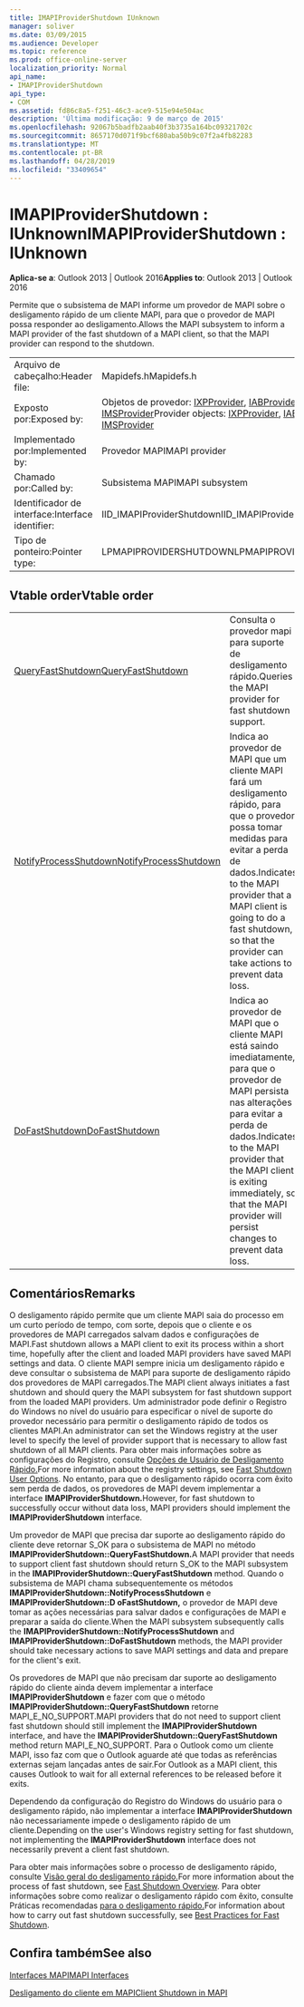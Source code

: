 ```yaml
---
title: IMAPIProviderShutdown IUnknown
manager: soliver
ms.date: 03/09/2015
ms.audience: Developer
ms.topic: reference
ms.prod: office-online-server
localization_priority: Normal
api_name:
- IMAPIProviderShutdown
api_type:
- COM
ms.assetid: fd86c8a5-f251-46c3-ace9-515e94e504ac
description: 'Última modificação: 9 de março de 2015'
ms.openlocfilehash: 92067b5badfb2aab40f3b3735a164bc09321702c
ms.sourcegitcommit: 8657170d071f9bcf680aba50b9c07f2a4fb82283
ms.translationtype: MT
ms.contentlocale: pt-BR
ms.lasthandoff: 04/28/2019
ms.locfileid: "33409654"
---
```

# <a name="imapiprovidershutdown--iunknown"></a><span data-ttu-id="325f4-103">IMAPIProviderShutdown : IUnknown</span><span class="sxs-lookup"><span data-stu-id="325f4-103">IMAPIProviderShutdown : IUnknown</span></span>

  
  
<span data-ttu-id="325f4-104">**Aplica-se a**: Outlook 2013 | Outlook 2016</span><span class="sxs-lookup"><span data-stu-id="325f4-104">**Applies to**: Outlook 2013 | Outlook 2016</span></span> 
  
<span data-ttu-id="325f4-105">Permite que o subsistema de MAPI informe um provedor de MAPI sobre o desligamento rápido de um cliente MAPI, para que o provedor de MAPI possa responder ao desligamento.</span><span class="sxs-lookup"><span data-stu-id="325f4-105">Allows the MAPI subsystem to inform a MAPI provider of the fast shutdown of a MAPI client, so that the MAPI provider can respond to the shutdown.</span></span>
  
|||
|:-----|:-----|
|<span data-ttu-id="325f4-106">Arquivo de cabeçalho:</span><span class="sxs-lookup"><span data-stu-id="325f4-106">Header file:</span></span>  <br/> |<span data-ttu-id="325f4-107">Mapidefs.h</span><span class="sxs-lookup"><span data-stu-id="325f4-107">Mapidefs.h</span></span>  <br/> |
|<span data-ttu-id="325f4-108">Exposto por:</span><span class="sxs-lookup"><span data-stu-id="325f4-108">Exposed by:</span></span>  <br/> |<span data-ttu-id="325f4-109">Objetos de provedor: [IXPProvider](ixpprovideriunknown.md), [IABProvider](iabprovideriunknown.md)ou [IMSProvider](imsprovideriunknown.md)</span><span class="sxs-lookup"><span data-stu-id="325f4-109">Provider objects: [IXPProvider](ixpprovideriunknown.md), [IABProvider](iabprovideriunknown.md), or [IMSProvider](imsprovideriunknown.md)</span></span> <br/> |
|<span data-ttu-id="325f4-110">Implementado por:</span><span class="sxs-lookup"><span data-stu-id="325f4-110">Implemented by:</span></span>  <br/> |<span data-ttu-id="325f4-111">Provedor MAPI</span><span class="sxs-lookup"><span data-stu-id="325f4-111">MAPI provider</span></span>  <br/> |
|<span data-ttu-id="325f4-112">Chamado por:</span><span class="sxs-lookup"><span data-stu-id="325f4-112">Called by:</span></span>  <br/> |<span data-ttu-id="325f4-113">Subsistema MAPI</span><span class="sxs-lookup"><span data-stu-id="325f4-113">MAPI subsystem</span></span>  <br/> |
|<span data-ttu-id="325f4-114">Identificador de interface:</span><span class="sxs-lookup"><span data-stu-id="325f4-114">Interface identifier:</span></span>  <br/> |<span data-ttu-id="325f4-115">IID_IMAPIProviderShutdown</span><span class="sxs-lookup"><span data-stu-id="325f4-115">IID_IMAPIProviderShutdown</span></span>  <br/> |
|<span data-ttu-id="325f4-116">Tipo de ponteiro:</span><span class="sxs-lookup"><span data-stu-id="325f4-116">Pointer type:</span></span>  <br/> |<span data-ttu-id="325f4-117">LPMAPIPROVIDERSHUTDOWN</span><span class="sxs-lookup"><span data-stu-id="325f4-117">LPMAPIPROVIDERSHUTDOWN</span></span>  <br/> |
   
## <a name="vtable-order"></a><span data-ttu-id="325f4-118">Vtable order</span><span class="sxs-lookup"><span data-stu-id="325f4-118">Vtable order</span></span>

|||
|:-----|:-----|
|[<span data-ttu-id="325f4-119">QueryFastShutdown</span><span class="sxs-lookup"><span data-stu-id="325f4-119">QueryFastShutdown</span></span>](imapiprovidershutdown-queryfastshutdown.md) <br/> |<span data-ttu-id="325f4-120">Consulta o provedor mapi para suporte de desligamento rápido.</span><span class="sxs-lookup"><span data-stu-id="325f4-120">Queries the MAPI provider for fast shutdown support.</span></span>  <br/> |
|[<span data-ttu-id="325f4-121">NotifyProcessShutdown</span><span class="sxs-lookup"><span data-stu-id="325f4-121">NotifyProcessShutdown</span></span>](imapiprovidershutdown-notifyprocessshutdown.md) <br/> |<span data-ttu-id="325f4-122">Indica ao provedor de MAPI que um cliente MAPI fará um desligamento rápido, para que o provedor possa tomar medidas para evitar a perda de dados.</span><span class="sxs-lookup"><span data-stu-id="325f4-122">Indicates to the MAPI provider that a MAPI client is going to do a fast shutdown, so that the provider can take actions to prevent data loss.</span></span>  <br/> |
|[<span data-ttu-id="325f4-123">DoFastShutdown</span><span class="sxs-lookup"><span data-stu-id="325f4-123">DoFastShutdown</span></span>](imapiprovidershutdown-dofastshutdown.md) <br/> |<span data-ttu-id="325f4-124">Indica ao provedor de MAPI que o cliente MAPI está saindo imediatamente, para que o provedor de MAPI persista nas alterações para evitar a perda de dados.</span><span class="sxs-lookup"><span data-stu-id="325f4-124">Indicates to the MAPI provider that the MAPI client is exiting immediately, so that the MAPI provider will persist changes to prevent data loss.</span></span>  <br/> |
   
## <a name="remarks"></a><span data-ttu-id="325f4-125">Comentários</span><span class="sxs-lookup"><span data-stu-id="325f4-125">Remarks</span></span>

<span data-ttu-id="325f4-126">O desligamento rápido permite que um cliente MAPI saia do processo em um curto período de tempo, com sorte, depois que o cliente e os provedores de MAPI carregados salvam dados e configurações de MAPI.</span><span class="sxs-lookup"><span data-stu-id="325f4-126">Fast shutdown allows a MAPI client to exit its process within a short time, hopefully after the client and loaded MAPI providers have saved MAPI settings and data.</span></span> <span data-ttu-id="325f4-127">O cliente MAPI sempre inicia um desligamento rápido e deve consultar o subsistema de MAPI para suporte de desligamento rápido dos provedores de MAPI carregados.</span><span class="sxs-lookup"><span data-stu-id="325f4-127">The MAPI client always initiates a fast shutdown and should query the MAPI subsystem for fast shutdown support from the loaded MAPI providers.</span></span> <span data-ttu-id="325f4-128">Um administrador pode definir o Registro do Windows no nível do usuário para especificar o nível de suporte do provedor necessário para permitir o desligamento rápido de todos os clientes MAPI.</span><span class="sxs-lookup"><span data-stu-id="325f4-128">An administrator can set the Windows registry at the user level to specify the level of provider support that is necessary to allow fast shutdown of all MAPI clients.</span></span> <span data-ttu-id="325f4-129">Para obter mais informações sobre as configurações do Registro, consulte [Opções de Usuário de Desligamento Rápido.](fast-shutdown-user-options.md)</span><span class="sxs-lookup"><span data-stu-id="325f4-129">For more information about the registry settings, see [Fast Shutdown User Options](fast-shutdown-user-options.md).</span></span> <span data-ttu-id="325f4-130">No entanto, para que o desligamento rápido ocorra com êxito sem perda de dados, os provedores de MAPI devem implementar a interface **IMAPIProviderShutdown.**</span><span class="sxs-lookup"><span data-stu-id="325f4-130">However, for fast shutdown to successfully occur without data loss, MAPI providers should implement the **IMAPIProviderShutdown** interface.</span></span> 
  
<span data-ttu-id="325f4-131">Um provedor de MAPI que precisa dar suporte ao desligamento rápido do cliente deve retornar S_OK para o subsistema de MAPI no método **IMAPIProviderShutdown::QueryFastShutdown.**</span><span class="sxs-lookup"><span data-stu-id="325f4-131">A MAPI provider that needs to support client fast shutdown should return S_OK to the MAPI subsystem in the **IMAPIProviderShutdown::QueryFastShutdown** method.</span></span> <span data-ttu-id="325f4-132">Quando o subsistema de MAPI chama subsequentemente os métodos **IMAPIProviderShutdown::NotifyProcessShutdown** e **IMAPIProviderShutdown::D oFastShutdown,** o provedor de MAPI deve tomar as ações necessárias para salvar dados e configurações de MAPI e preparar a saída do cliente.</span><span class="sxs-lookup"><span data-stu-id="325f4-132">When the MAPI subsystem subsequently calls the **IMAPIProviderShutdown::NotifyProcessShutdown** and **IMAPIProviderShutdown::DoFastShutdown** methods, the MAPI provider should take necessary actions to save MAPI settings and data and prepare for the client's exit.</span></span> 
  
<span data-ttu-id="325f4-133">Os provedores de MAPI que não precisam dar suporte ao desligamento rápido do cliente ainda devem implementar a interface **IMAPIProviderShutdown** e fazer com que o método **IMAPIProviderShutdown::QueryFastShutdown** retorne MAPI_E_NO_SUPPORT.</span><span class="sxs-lookup"><span data-stu-id="325f4-133">MAPI providers that do not need to support client fast shutdown should still implement the **IMAPIProviderShutdown** interface, and have the **IMAPIProviderShutdown::QueryFastShutdown** method return MAPI_E_NO_SUPPORT.</span></span> <span data-ttu-id="325f4-134">Para o Outlook como um cliente MAPI, isso faz com que o Outlook aguarde até que todas as referências externas sejam lançadas antes de sair.</span><span class="sxs-lookup"><span data-stu-id="325f4-134">For Outlook as a MAPI client, this causes Outlook to wait for all external references to be released before it exits.</span></span> 
  
<span data-ttu-id="325f4-135">Dependendo da configuração do Registro do Windows do usuário para o desligamento rápido, não implementar a interface **IMAPIProviderShutdown** não necessariamente impede o desligamento rápido de um cliente.</span><span class="sxs-lookup"><span data-stu-id="325f4-135">Depending on the user's Windows registry setting for fast shutdown, not implementing the **IMAPIProviderShutdown** interface does not necessarily prevent a client fast shutdown.</span></span> 
  
<span data-ttu-id="325f4-136">Para obter mais informações sobre o processo de desligamento rápido, consulte [Visão geral do desligamento rápido.](fast-shutdown-overview.md)</span><span class="sxs-lookup"><span data-stu-id="325f4-136">For more information about the process of fast shutdown, see [Fast Shutdown Overview](fast-shutdown-overview.md).</span></span> <span data-ttu-id="325f4-137">Para obter informações sobre como realizar o desligamento rápido com êxito, consulte Práticas recomendadas [para o desligamento rápido.](best-practices-for-fast-shutdown.md)</span><span class="sxs-lookup"><span data-stu-id="325f4-137">For information about how to carry out fast shutdown successfully, see [Best Practices for Fast Shutdown](best-practices-for-fast-shutdown.md).</span></span>
  
## <a name="see-also"></a><span data-ttu-id="325f4-138">Confira também</span><span class="sxs-lookup"><span data-stu-id="325f4-138">See also</span></span>



[<span data-ttu-id="325f4-139">Interfaces MAPI</span><span class="sxs-lookup"><span data-stu-id="325f4-139">MAPI Interfaces</span></span>](mapi-interfaces.md)
  
[<span data-ttu-id="325f4-140">Desligamento do cliente em MAPI</span><span class="sxs-lookup"><span data-stu-id="325f4-140">Client Shutdown in MAPI</span></span>](client-shutdown-in-mapi.md)

